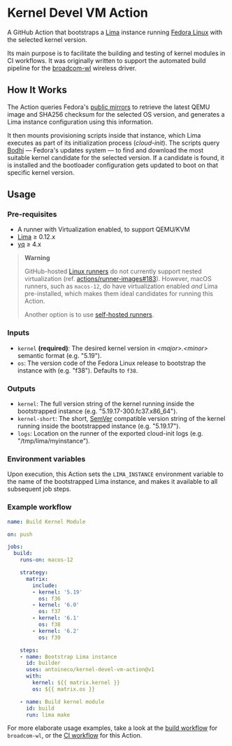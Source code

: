 # Kernel Devel VM Action

A GitHub Action that bootstraps a [Lima][lima] instance running [Fedora
Linux][fedora] with the selected kernel version.

Its main purpose is to facilitate the building and testing of kernel modules in
CI workflows. It was originally written to support the automated build pipeline
for the [broadcom-wl][wl] wireless driver.

## How It Works

The Action queries Fedora's [public mirrors][mirrors] to retrieve the latest
QEMU image and SHA256 checksum for the selected OS version, and generates a
Lima instance configuration using this information.

It then mounts provisioning scripts inside that instance, which Lima executes
as part of its initialization process (_cloud-init_). The scripts query
[Bodhi][bodhi] — Fedora's updates system — to find and download the most
suitable kernel candidate for the selected version. If a candidate is found, it
is installed and the bootloader configuration gets updated to boot on that
specific kernel version.

## Usage

### Pre-requisites

- A runner with Virtualization enabled, to support QEMU/KVM
- [Lima][lima] ≥ 0.12.x
- [yq][yq] ≥ 4.x

> **Warning**
>
> GitHub-hosted [Linux runners][gh-runners] do not currently support nested
> virtualization (ref. [actions/runner-images#183][actions-issue-183]).
> However, macOS runners, such as `macos-12`, do have virtualization enabled
> _and_ Lima pre-installed, which makes them ideal candidates for running this
> Action.
>
> Another option is to use [self-hosted runners][gh-selfhosted].

### Inputs

- `kernel` **(required)**: The desired kernel version in _\<major>.\<minor>_
  semantic format (e.g. "5.19").
- `os`: The version code of the Fedora Linux release to bootstrap the instance
  with (e.g. "f38"). Defaults to `f38`.

### Outputs

- `kernel`: The full version string of the kernel running inside the
  bootstrapped instance (e.g. "5.19.17-300.fc37.x86_64").
- `kernel-short`: The short, [SemVer][semver] compatible version string of the
  kernel running inside the bootstrapped instance (e.g. "5.19.17").
- `logs`: Location on the runner of the exported cloud-init logs (e.g.
  "/tmp/lima/myinstance").

### Environment variables

Upon execution, this Action sets the `LIMA_INSTANCE` environment variable to
the name of the bootstrapped Lima instance, and makes it available to all
subsequent job steps.

### Example workflow

```yaml
name: Build Kernel Module

on: push

jobs:
  build:
    runs-on: macos-12

    strategy:
      matrix:
        include:
        - kernel: '5.19'
          os: f36
        - kernel: '6.0'
          os: f37
        - kernel: '6.1'
          os: f38
        - kernel: '6.2'
          os: f39

    steps:
    - name: Bootstrap Lima instance
      id: builder
      uses: antoineco/kernel-devel-vm-action@v1
      with:
        kernel: ${{ matrix.kernel }}
        os: ${{ matrix.os }}

    - name: Build kernel module
      id: build
      run: lima make
```

For more elaborate usage examples, take a look at the [build workflow][wl-ci]
for `broadcom-wl`, or the [CI workflow][ci] for this Action.

[fedora]: https://getfedora.org
[mirrors]: https://admin.fedoraproject.org/mirrormanager/
[bodhi]: https://bodhi.fedoraproject.org

[lima]: https://github.com/lima-vm/lima#readme
[lima-install]: https://github.com/lima-vm/lima#getting-started

[yq]: https://mikefarah.gitbook.io/yq/

[gh-runners]: https://docs.github.com/en/actions/using-github-hosted-runners/about-github-hosted-runners#supported-runners-and-hardware-resources
[gh-selfhosted]: https://docs.github.com/en/actions/hosting-your-own-runners/about-self-hosted-runners

[semver]: https://semver.org

[wl]: https://github.com/antoineco/broadcom-wl
[wl-ci]: https://github.com/antoineco/broadcom-wl/blob/patch-linux4.7/.github/workflows/ci.yaml

[ci]: .github/workflows/ci.yaml

[actions-issue-183]: https://github.com/actions/runner-images/issues/183#issuecomment-610723516
